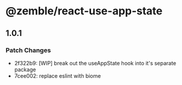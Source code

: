 # @zemble/react-use-app-state

## 1.0.1

### Patch Changes

- 2f322b9: [WIP] break out the useAppState hook into it's separate package
- 7cee002: replace eslint with biome
